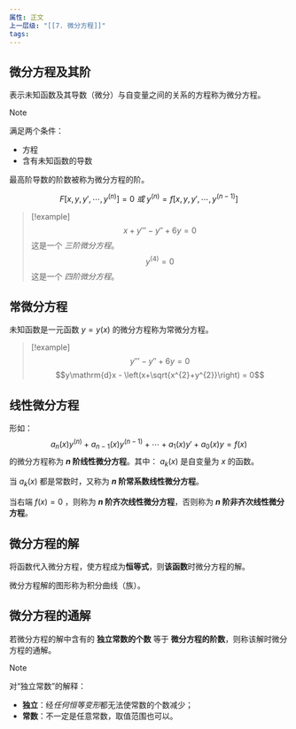 ```yaml
---
属性: 正文
上一层级: "[[7. 微分方程]]"
tags:
---
```


## 微分方程及其阶

表示未知函数及其导数（微分）与自变量之间的关系的方程称为微分方程。

> [!note] 
> 满足两个条件：
> - 方程
> - 含有未知函数的导数

最高阶导数的阶数被称为微分方程的阶。

$$F[x,y,y',\cdots,y^{(n)}] = 0 ~或~ y^{(n)} = f[x,y,y',\cdots,y^{(n-1)}]$$

> [!example] 
> $$x + y''' - y'' + 6y = 0$$
> 这是一个 *三阶微分方程*。
> $$y^{(4)}=0$$
> 这是一个 *四阶微分方程*。

## 常微分方程

未知函数是一元函数 $y=y(x)$ 的微分方程称为常微分方程。

> [!example] 
> $$y'''-y''+6y=0$$
> $$y\mathrm{d}x - \left(x+\sqrt{x^{2}+y^{2}}\right) = 0$$

## 线性微分方程

形如： $$a_{n}(x)y^{(n)} + a_{n-1}(x)y^{(n-1)} + \cdots + a_{1}(x)y' + a_{0}(x)y = f(x)$$ 的微分方程称为 **$n$ 阶线性微分方程**。其中： $a_{k}(x)$ 是自变量为 $x$ 的函数。

当 $a_{k}(x)$ 都是常数时，又称为 **$n$ 阶常系数线性微分方程**。

当右端 $f(x) = 0$ ，则称为 **$n$ 阶齐次线性微分方程**，否则称为 **$n$ 阶非齐次线性微分方程**。

## 微分方程的解

将函数代入微分方程，使方程成为**恒等式**，则**该函数**时微分方程的解。

微分方程解的图形称为积分曲线（族）。

## 微分方程的通解

若微分方程的解中含有的 **独立常数的个数** 等于 **微分方程的阶数**，则称该解时微分方程的通解。

> [!note] 
> 对“独立常数”的解释：
> - **独立**：经*任何恒等变形*都无法使常数的个数减少；
> - **常数**：不一定是任意常数，取值范围也可以。